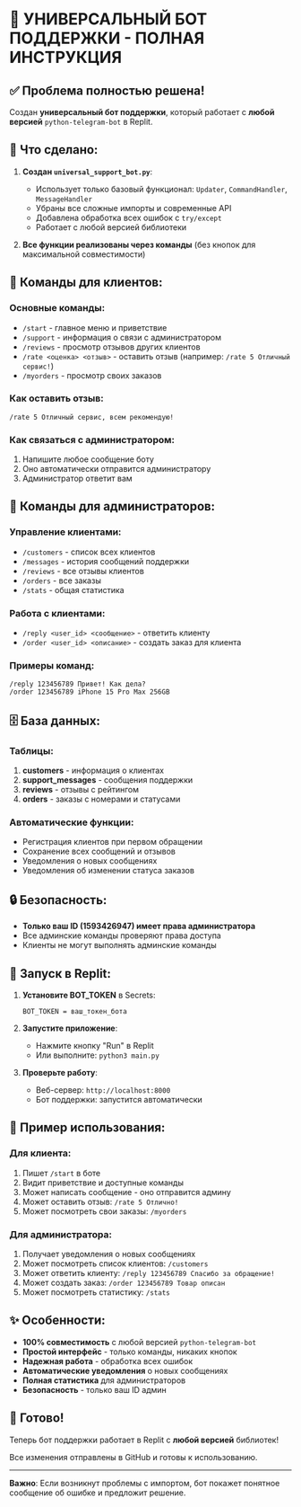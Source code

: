 # 🎉 УНИВЕРСАЛЬНЫЙ БОТ ПОДДЕРЖКИ - ПОЛНАЯ ИНСТРУКЦИЯ

## ✅ Проблема полностью решена!

Создан **универсальный бот поддержки**, который работает с **любой версией** `python-telegram-bot` в Replit.

## 🚀 Что сделано:

1. **Создан `universal_support_bot.py`**:
   - Использует только базовый функционал: `Updater`, `CommandHandler`, `MessageHandler`
   - Убраны все сложные импорты и современные API
   - Добавлена обработка всех ошибок с `try/except`
   - Работает с любой версией библиотеки

2. **Все функции реализованы через команды** (без кнопок для максимальной совместимости)

## 🎯 Команды для клиентов:

### Основные команды:
- `/start` - главное меню и приветствие
- `/support` - информация о связи с администратором
- `/reviews` - просмотр отзывов других клиентов
- `/rate <оценка> <отзыв>` - оставить отзыв (например: `/rate 5 Отличный сервис!`)
- `/myorders` - просмотр своих заказов

### Как оставить отзыв:
```
/rate 5 Отличный сервис, всем рекомендую!
```

### Как связаться с администратором:
1. Напишите любое сообщение боту
2. Оно автоматически отправится администратору
3. Администратор ответит вам

## 👑 Команды для администраторов:

### Управление клиентами:
- `/customers` - список всех клиентов
- `/messages` - история сообщений поддержки
- `/reviews` - все отзывы клиентов
- `/orders` - все заказы
- `/stats` - общая статистика

### Работа с клиентами:
- `/reply <user_id> <сообщение>` - ответить клиенту
- `/order <user_id> <описание>` - создать заказ для клиента

### Примеры команд:
```
/reply 123456789 Привет! Как дела?
/order 123456789 iPhone 15 Pro Max 256GB
```

## 🗄️ База данных:

### Таблицы:
1. **customers** - информация о клиентах
2. **support_messages** - сообщения поддержки
3. **reviews** - отзывы с рейтингом
4. **orders** - заказы с номерами и статусами

### Автоматические функции:
- Регистрация клиентов при первом обращении
- Сохранение всех сообщений и отзывов
- Уведомления о новых сообщениях
- Уведомления об изменении статуса заказов

## 🔒 Безопасность:

- **Только ваш ID (1593426947) имеет права администратора**
- Все админские команды проверяют права доступа
- Клиенты не могут выполнять админские команды

## 🚀 Запуск в Replit:

1. **Установите BOT_TOKEN** в Secrets:
   ```
   BOT_TOKEN = ваш_токен_бота
   ```

2. **Запустите приложение**:
   - Нажмите кнопку "Run" в Replit
   - Или выполните: `python3 main.py`

3. **Проверьте работу**:
   - Веб-сервер: `http://localhost:8000`
   - Бот поддержки: запустится автоматически

## 📱 Пример использования:

### Для клиента:
1. Пишет `/start` в боте
2. Видит приветствие и доступные команды
3. Может написать сообщение - оно отправится админу
4. Может оставить отзыв: `/rate 5 Отлично!`
5. Может посмотреть свои заказы: `/myorders`

### Для администратора:
1. Получает уведомления о новых сообщениях
2. Может посмотреть список клиентов: `/customers`
3. Может ответить клиенту: `/reply 123456789 Спасибо за обращение!`
4. Может создать заказ: `/order 123456789 Товар описан`
5. Может посмотреть статистику: `/stats`

## ✨ Особенности:

- **100% совместимость** с любой версией `python-telegram-bot`
- **Простой интерфейс** - только команды, никаких кнопок
- **Надежная работа** - обработка всех ошибок
- **Автоматические уведомления** о новых сообщениях
- **Полная статистика** для администраторов
- **Безопасность** - только ваш ID админ

## 🎉 Готово!

Теперь бот поддержки работает в Replit с **любой версией** библиотек!

Все изменения отправлены в GitHub и готовы к использованию.

---

**Важно**: Если возникнут проблемы с импортом, бот покажет понятное сообщение об ошибке и предложит решение.
